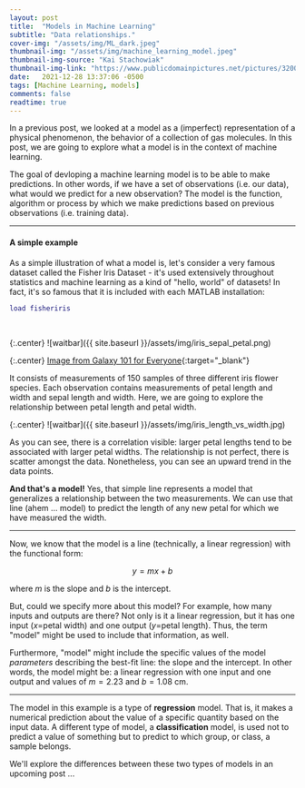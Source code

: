 ```yaml
---
layout: post
title:  "Models in Machine Learning"
subtitle: "Data relationships."
cover-img: "/assets/img/ML_dark.jpeg"
thumbnail-img: "/assets/img/machine_learning_model.jpeg"
thumbnail-img-source: "Kai Stachowiak"
thumbnail-img-link: "https://www.publicdomainpictures.net/pictures/320000/velka/kunstliche-intelligenz.jpg"
date:   2021-12-28 13:37:06 -0500
tags: [Machine Learning, models]
comments: false
readtime: true
---
```


In a previous post, we looked at a model as a (imperfect) representation of a physical phenomenon, the behavior of a collection of gas molecules. In this post, we are going to explore what a model is in the context of machine learning.

The goal of devloping a machine learning model is to be able to make predictions. In other words, if we have a set of observations (i.e. our data), what would we predict for a new observation? The model is the function, algorithm or process by which we make predictions based on previous observations (i.e. training data).

---

#### A simple example

As a simple illustration of what a model is, let's consider a very famous dataset called the Fisher Iris Dataset - it's used extensively throughout statistics and machine learning as a kind of "hello, world" of datasets! In fact, it's so famous that it is included with each MATLAB installation:

``` matlab
load fisheriris
```
<br>

{:.center}
![waitbar]({{ site.baseurl }}/assets/img/iris_sepal_petal.png)

{:.center}
[Image from Galaxy 101 for Everyone](https://training.galaxyproject.org/training-material/topics/introduction/tutorials/galaxy-intro-101-everyone/tutorial.html){:target="_blank"}

It consists of measurements of 150 samples of three different iris flower species. Each observation contains measurements of petal length and width and sepal length and width. Here, we are going to explore the relationship between petal length and petal width.

{:.center}
![waitbar]({{ site.baseurl }}/assets/img/iris_length_vs_width.jpg)

As you can see, there is a correlation visible: larger petal lengths tend to be associated with larger petal widths. The relationship is not perfect, there is scatter amongst the data. Nonetheless, you can see an upward trend in the data points.

**And that's a model!** Yes, that simple line represents a model that generalizes a relationship between the two measurements. We can use that line (ahem ... model) to predict the length of any new petal for which we have measured the width.

---

Now, we know that the model is a line (technically, a linear regression) with the functional form:

$$
y = mx + b
$$

where $m$ is the slope and $b$ is the intercept.

But, could we specify more about this model? For example, how many inputs and outputs are there? Not only is it a linear regression, but it has one input ($x$=petal width) and one output ($y$=petal length). Thus, the term "model" might be used to include that information, as well.

Furthermore, "model" might include the specific values of the model _parameters_ describing the best-fit line: the slope and the intercept. In other words, the model might be: a linear regression with one input and one output and values of $m = 2.23$ and $b = 1.08$ cm.

---

The model in this example is a type of **regression** model. That is, it makes a numerical prediction about the value of a specific quantity based on the input data. A different type of model, a **classification** model, is used not to predict a value of something but to predict to which group, or class, a sample belongs.

We'll explore the differences between these two types of models in an upcoming post ...
